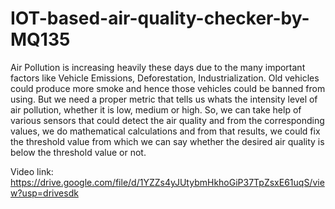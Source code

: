 # IOT-based-air-quality-checker-by-MQ135

Air Pollution is increasing heavily these days due to the 
many important factors like Vehicle Emissions, Deforestation, Industrialization. Old vehicles 
could produce more smoke and hence those vehicles could be banned from using. But we 
need a proper metric that tells us whats the intensity level of air pollution, whether it is low, 
medium or high. So, we can take help of various sensors that could detect the air quality and 
from the corresponding values, we do mathematical calculations and from that results, we 
could fix the threshold value from which we can say whether the desired air quality is below 
the threshold value or not.

Video link: https://drive.google.com/file/d/1YZZs4yJUtybmHkhoGiP37TpZsxE61uqS/view?usp=drivesdk
